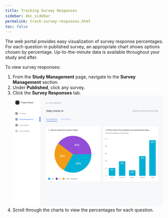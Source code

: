 ```yaml
---
title: Tracking Survey Responses
sidebar: doc_sidebar
permalink: track-survey-responses.html
toc: false
---
```


The web portal provides easy visualization of survey response percentages. For each question in published survey, an appropriate chart shows options chosen by percentage. Up-to-the-minute data is available throughout your study and after.

To view survey responses:

1. From the **Study Management** page, navigate to the **Survey Management** section.
2. Under **Published**, click any survey.
3. Click the **Survey Responses** tab.
    ![tracking-survey-responses](../../images/tracking-survey-responses.png)
4. Scroll through the charts to view the percentages for each question.
